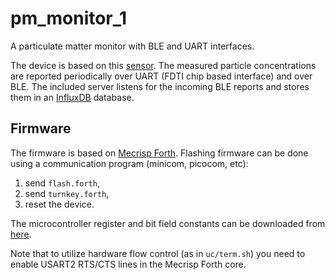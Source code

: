 pm_monitor_1
============

A particulate matter monitor with BLE and UART interfaces.

The device is based on this [sensor](https://www.dfrobot.com/product-1272.html).
The measured particle concentrations are reported periodically over UART
(FDTI chip based interface) and over BLE. The included server listens for
the incoming BLE reports and stores them in an [InfluxDB](https://www.influxdata.com/) database.

Firmware
--------

The firmware is based on [Mecrisp Forth](http://mecrisp.sourceforge.net/).
Flashing firmware can be done using a communication program (minicom, picocom, etc):
1. send `flash.forth`,
2. send `turnkey.forth`,
3. reset the device.

The microcontroller register and bit field constants can be downloaded from [here](https://github.com/piotr-wiszowaty/comfoh).

Note that to utilize hardware flow control (as in `uc/term.sh`) you need to enable USART2 RTS/CTS
lines in the Mecrisp Forth core.
